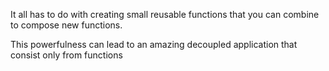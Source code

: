 It all has to do with creating small reusable functions
that you can combine to compose new functions.

This powerfulness can lead to an amazing
decoupled application that consist only from functions